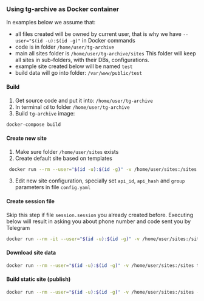 ### Using tg-archive as Docker container

In examples below we assume that:
- all files created will be owned by current user, that is why we have `--user="$(id -u):$(id -g)"` in Docker commands
- code is in folder `/home/user/tg-archive`
- main all sites folder is `/home/user/tg-archive/sites`
  This folder will keep all sites in sub-folders, with their DBs, configurations.
- example site created below will be named `test`
- build data will go into folder: `/var/www/public/test`

#### Build
1. Get source code and put it into: `/home/user/tg-archive`
2. In terminal `cd` to folder `/home/user/tg-archive`
3. Build `tg-archive` image: 
```bash
docker-compose build
```

#### Create new site
1. Make sure folder `/home/user/sites` exists
2. Create default site based on templates
```bash
 docker run --rm --user="$(id -u):$(id -g)" -v /home/user/sites:/sites tg-archive --new --path=/sites/test
```
3. Edit new site configuration, specially set `api_id`, `api_hash` and `group` parameters in file `config.yaml`


#### Create session file
Skip this step if file `session.session` you already created before.
Executing below will result in asking you about phone number and code sent you by Telegram
```bash
docker run --rm -it --user="$(id -u):$(id -g)" -v /home/user/sites:/sites tg-archive --config=/sites/test/config.yaml --session=/sites/session.session
```

#### Download site data
```bash
docker run --rm --user="$(id -u):$(id -g)" -v /home/user/sites:/sites tg-archive --config=/sites/test/config.yaml --session=/sites/session.session --sync
```

#### Build static site (publish)
```bash
docker run --rm --user="$(id -u):$(id -g)" -v /home/user/sites:/sites -v /var/www/public/test:/sites/test/site tg-archive --config=/sites/test/config.yaml --session=/sites/session.session --build
```
